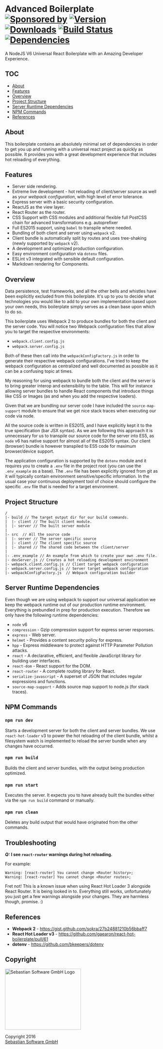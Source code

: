 # Advanced Boilerplate<br/>[![Sponsored by][sponsor-img]][sponsor] [![Version][npm-version-img]][npm] [![Downloads][npm-downloads-img]][npm] [![Build Status][ci-img]][ci] [![Dependencies][deps-img]][deps]

[sponsor-img]: https://img.shields.io/badge/Sponsored%20by-Sebastian%20Software-692446.svg
[sponsor]: https://www.sebastian-software.de
[ci-img]: https://travis-ci.org/sebastian-software/advanced-boilerplate.svg?branch=master
[ci]: https://travis-ci.org/sebastian-software/advanced-boilerplate
[deps]: https://david-dm.org/sebastian-software/advanced-boilerplate
[deps-img]: https://david-dm.org/sebastian-software/advanced-boilerplate.svg
[npm]: https://www.npmjs.com/package/advanced-boilerplate
[npm-downloads-img]: https://img.shields.io/npm/dm/advanced-boilerplate.svg
[npm-version-img]: https://img.shields.io/npm/v/advanced-boilerplate.svg

A NodeJS V6 Universal React Boilerplate with an Amazing Developer Experience.


## TOC

 - [About](https://github.com/sebastian-software/advanced-boilerplate#about)
 - [Features](https://github.com/sebastian-software/advanced-boilerplate#features)
 - [Overview](https://github.com/sebastian-software/advanced-boilerplate#overview)
 - [Project Structure](https://github.com/sebastian-software/advanced-boilerplate#project-structure)
 - [Server Runtime Dependencies](https://github.com/sebastian-software/advanced-boilerplate#server-runtime-dependencies)
 - [NPM Commands](https://github.com/sebastian-software/advanced-boilerplate#npm-script-commands)
 - [References](https://github.com/sebastian-software/advanced-boilerplate#references)


## About

This boilerplate contains an absolutely minimal set of dependencies in order to get you up and running with a universal react project as quickly as possible. It provides you with a great development experience that includes hot reloading of everything.



## Features

  - Server side rendering.
  - Extreme live development - hot reloading of client/server source as well as your _webpack configuration_, with high level of error tolerance.
  - Express server with a basic security configuration.
  - ReactJS as the view layer.
  - React Router as the router.
  - CSS Support with CSS modules and additional flexible full PostCSS chain for advanced transformations e.g. autoprefixer
  - Full ES2015 support, using `babel` to transpile where needed.
  - Bundling of both client and server using `webpack` v2.
  - Client bundle is automatically split by routes and uses tree-shaking (newly supported by `webpack` v2).
  - A development and optimized production configuration.
  - Easy environment configuration via `dotenv` files.
  - ESLint v3 integrated with sensible default configuration.
  - Markdown rendering for Components.


## Overview

Data persistence, test frameworks, and all the other bells and whistles have been explicitly excluded from this boilerplate. It's up to you to decide what technologies you would like to add to your own implementation based upon your own needs, this boilerplate simply serves as a clean base upon which to do so.

This boilerplate uses Webpack 2 to produce bundles for both the client and the
server code. You will notice two Webpack configuration files that allow you to target the respective environments:

   - `webpack.client.config.js`
   - `webpack.server.config.js`

Both of these then call into the `webpackConfigFactory.js` in order to generate their respective webpack configurations. I've tried to keep the webpack configuration as centralized and well documented as possible as it can be a confusing topic at times.

My reasoning for using webpack to bundle both the client and the server is to bring greater interop and extensibility to the table. This will for instance allowing server bundles to handle React components that introduce things like CSS or Images (as and when you add the respective loaders).

Given that we are bundling our server code I have included the `source-map-support` module to ensure that we get nice stack traces when executing our code via node.

All the source code is written in ES2015, and I have explicitly kept it to the true specification (bar JSX syntax). As we are following this approach it is unnecessary for us to transpile our source code for the server into ES5, as `node` v6 has native support for almost all of the ES2015 syntax. Our client (browser) bundle is however transpiled to ES5 code for maximum browser/device support.

The application configuration is supported by the `dotenv` module and it requires you to create a `.env` file in the project root (you can use the `.env_example` as a base). The `.env` file has been explicitly ignored from git as it will typically contain environment sensitive/specific information. In the usual case your continuous deployment tool of choice should configure the specific `.env` file that is needed for a target environment.



## Project Structure

```
/
|- build // The target output dir for our build commands.
|  |- client // The built client module.
|  |- server // The built server module
|
|- src  // All the source code
|  |- server // The server specific source
|  |- client // The client specific source
|  |- shared // The shared code between the client/server
|
|- .env_example // An example from which to create your own .env file.
|- devServer.js // Creates a hot reloading development environment
|- webpack.client.config.js // Client target webpack configuration
|- webpack.server.config.js // Server target webpack configuration
|- webpackConfigFactory.js  // Webpack configuration builder
```



## Server Runtime Dependencies

Even though we are using webpack to support our universal application we keep the webpack runtime out of our production runtime environment. Everything is prebundled in prep for production execution. Therefore we only have the following runtime dependencies:

  - `node` v6
  - `compression` - Gzip compression support for express server responses.
  - `express` - Web server.
  - `helmet` - Provides a content security policy for express.
  - `hpp` - Express middleware to protect against HTTP Parameter Pollution attacks.
  - `react` - A declarative, efficient, and flexible JavaScript library for building user interfaces.
  - `react-dom` - React support for the DOM.
  - `react-router` - A complete routing library for React.
  - `serialize-javascript` - A superset of JSON that includes regular expressions and functions.
  - `source-map-support` - Adds source map support to node.js (for stack traces).


## NPM Commands

### `npm run dev`

Starts a development server for both the client and server bundles. We use `react-hot-loader` v3 to power the hot reloading of the client bundle, whilst a filesystem watch is implemented to reload the server bundle when any changes have occurred.

### `npm run build`

Builds the client and server bundles, with the output being production optimized.

### `npm run start`

Executes the server. It expects you to have already built the bundles either via the `npm run build` command or manually.

### `npm run clean`

Deletes any build output that would have originated from the other commands.



## Troubleshooting

___Q:___ __I see `react-router` warnings during hot reloading.__

For example:

```
Warning: [react-router] You cannot change <Router history>;
Warning: [react-router] You cannot change <Router routes>;
```

Fret not! This is a known issue when using React Hot Loader 3 alongside React Router. It is being looked in to. Everything still works, unfortunately you just get a few warnings alongside your changes. They are harmless though, promise. :)



## References

  - __Webpack 2__ - https://gist.github.com/sokra/27b24881210b56bbaff7
  - __React Hot Loader v3__ - https://github.com/gaearon/react-hot-boilerplate/pull/61
  - __dotenv__ - https://github.com/bkeepers/dotenv



## Copyright

<img src="https://raw.githubusercontent.com/sebastian-software/s15e-javascript/master/assets/sebastiansoftware.png" alt="Sebastian Software GmbH Logo" width="250" height="200"/>

Copyright 2016<br/>[Sebastian Software GmbH](http://www.sebastian-software.de)
